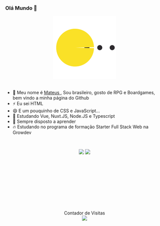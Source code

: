 ### Olá Mundo 👋


<div align="center">
    <img src="https://raw.githubusercontent.com/Aniket965/Aniket965/master/pacman.svg?sanitize=true" width="200" height="200">
</div>

<br/>

- 🌱 Meu nome é <a href="https://www.linkedin.com/in/mateus-s-910b1283/" target="_blank"> Mateus </a>, Sou brasileiro, gosto de RPG e Boardgames, bem vindo a minha página do Github
- ⚡ Eu sei HTML
- 😄 E um pouquinho de CSS e JavaScript...
- 🚀 Estudando Vue, Nuxt.JS, Node.JS e Typescript
- 💖 Sempre disposto a aprender 
- 🔥 Estudando no programa de formação Starter Full Stack Web na Growdev

<br/>

<p align="center" style="height: 180px;">
    <img style="height:10rem" src="https://github-readme-stats.vercel.app/api?username=MateusSilva42&bg_color=30,e96443,904e95&title_color=fff&text_color=fff&show_icons=true&theme=radical" />
    <img style="height:10rem;" src="https://github-readme-streak-stats.herokuapp.com/?user=MateusSilva42&theme=radical&show_icons=true&border=e4e2e2" />
</p>


<p align="center"> 
  <div align="center">Contador de Visitas</div>
  <div align="center">
    <img src="https://profile-counter.glitch.me/MateusSilva42/count.svg"/>
  </div> 
</p>



